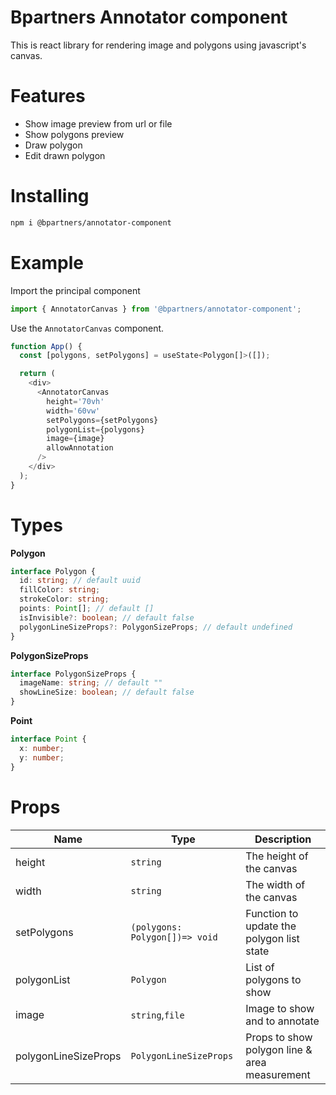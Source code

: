 # Bpartners Annotator component

This is react library for rendering image and polygons using javascript's canvas.

# Features

- Show image preview from url or file
- Show polygons preview
- Draw polygon
- Edit drawn polygon

# Installing

```sh
npm i @bpartners/annotator-component
```

# Example

Import the principal component

```js
import { AnnotatorCanvas } from '@bpartners/annotator-component';
```

Use the `AnnotatorCanvas` component.

```js
function App() {
  const [polygons, setPolygons] = useState<Polygon[]>([]);

  return (
    <div>
      <AnnotatorCanvas
        height='70vh'
        width='60vw'
        setPolygons={setPolygons}
        polygonList={polygons}
        image={image}
        allowAnnotation
      />
    </div>
  );
}
```

# Types

**Polygon**

```ts
interface Polygon {
  id: string; // default uuid
  fillColor: string;
  strokeColor: string;
  points: Point[]; // default []
  isInvisible?: boolean; // default false
  polygonLineSizeProps?: PolygonSizeProps; // default undefined
}
```

**PolygonSizeProps**

```ts
interface PolygonSizeProps {
  imageName: string; // default ""
  showLineSize: boolean; // default false
}
```

**Point**

```ts
interface Point {
  x: number;
  y: number;
}
```

# Props

| Name                 | Type                           | Description                                   |
| -------------------- | ------------------------------ | --------------------------------------------- |
| height               | `string`                       | The height of the canvas                      |
| width                | `string`                       | The width of the canvas                       |
| setPolygons          | `(polygons: Polygon[])=> void` | Function to update the polygon list state     |
| polygonList          | `Polygon`                      | List of polygons to show                      |
| image                | `string`,`file`                | Image to show and to annotate                 |
| polygonLineSizeProps | `PolygonLineSizeProps`         | Props to show polygon line & area measurement |
